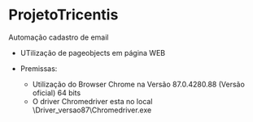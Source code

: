 # ProjetoTricentis
Automação cadastro de email

- UTilização de pageobjects em página WEB

- Premissas:
	- Utilização do Browser Chrome na Versão 87.0.4280.88 (Versão oficial) 64 bits
	- O driver Chromedriver esta no local \\Driver_versao87\\Chromedriver.exe
